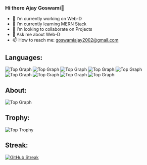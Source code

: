 ### Hi there Ajay Goswami👋

- 🔭 I’m currently working on Web-D
- 🌱 I’m currently learning MERN Stack
- 👯 I’m looking to collaborate on Projects
- 💬 Ask me about Web-D
- 📫 How to reach me: goswamiajay2002@gmail.com

## Languages:
  ![Top Graph](https://img.shields.io/badge/C%2B%2B-00599C?style=for-the-badge&logo=c%2B%2B&logoColor=white)
  ![Top Graph](https://img.shields.io/badge/C-00599C?style=for-the-badge&logo=c&logoColor=white)
  ![Top Graph](https://img.shields.io/badge/Java-ED8B00?style=for-the-badge&logo=java&logoColor=white)
  ![Top Graph](https://img.shields.io/badge/HTML5-E34F26?style=for-the-badge&logo=html5&logoColor=white)
  ![Top Graph](https://img.shields.io/badge/CSS3-1572B6?style=for-the-badge&logo=css3&logoColor=white)
![Top Graph](https://img.shields.io/badge/JavaScript-323330?style=for-the-badge&logo=javascript&logoColor=F7DF1E)
![Top Graph](https://img.shields.io/badge/React-20232A?style=for-the-badge&logo=react&logoColor=61DAFB)
![Top Graph](https://img.shields.io/badge/Node.js-339933?style=for-the-badge&logo=nodedotjs&logoColor=white)
![Top Graph](https://img.shields.io/badge/Bootstrap-563D7C?style=for-the-badge&logo=bootstrap&logoColor=white)


## About:
  ![Top Graph](https://github-profile-summary-cards.vercel.app/api/cards/profile-details?username=Ajay-Goswami&theme=vue)

## Trophy:

 ![Top Trophy](https://github-profile-trophy.vercel.app/?username=Ajay-Goswami&theme=radical-ma&margin-w=15)

## Streak:
  
 [![GitHub Streak](https://github-readme-streak-stats.herokuapp.com/?user=Ajay-Goswami&theme=holi-theme)](https://git.io/streak-stats)

